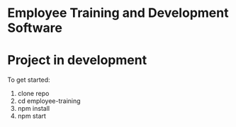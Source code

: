 # Employee Training and Development Software
# Project in development


To get started:

1. clone repo
2. cd employee-training
3. npm install
4. npm start
